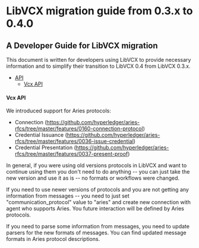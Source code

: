 # LibVCX migration guide from 0.3.x to 0.4.0

## A Developer Guide for LibVCX migration

This document is written for developers using LibVCX to provide necessary information and
to simplify their transition to LibVCX 0.4 from LibVCX 0.3.x.

* [API]()
    * [Vcx API](#vcx-api)

#### Vcx API

We introduced support for Aries protocols:
 * Connection (https://github.com/hyperledger/aries-rfcs/tree/master/features/0160-connection-protocol)
 * Credential Issuance (https://github.com/hyperledger/aries-rfcs/tree/master/features/0036-issue-credential)
 * Credential Presentation (https://github.com/hyperledger/aries-rfcs/tree/master/features/0037-present-proof)

In general, if you were using old versions protocols in LibVCX and want to continue using them you don't need to do anything -- you can just take the new version and use it as is -- no formats or workflows were changed.

If you need to use newer versions of protocols and you are not getting any information from messages -- you need to just set "communication_protocol" value to "aries" and create new connection with agent who supports Aries. You future interaction will be defined by Aries protocols.

If you need to parse some information from messages, you need to update parsers for the new formats of messages. You can find updated message formats in Aries protocol descriptions.
